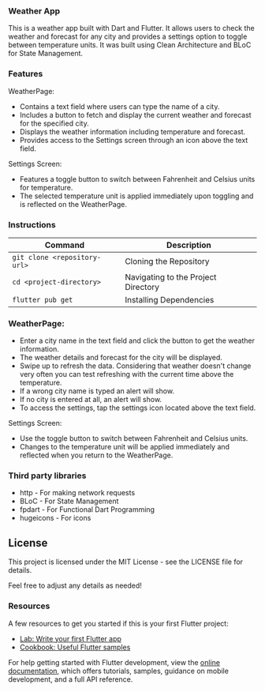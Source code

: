 ### Weather App
This is a weather app built with Dart and Flutter. It allows users to check the weather and forecast for any city and provides a settings option to toggle between temperature units.
It was built using Clean Architecture and BLoC for State Management.

### Features

WeatherPage:

* Contains a text field where users can type the name of a city.
* Includes a button to fetch and display the current weather and forecast for the specified city.
* Displays the weather information including temperature and forecast.
* Provides access to the Settings screen through an icon above the text field.
  
Settings Screen:

* Features a toggle button to switch between Fahrenheit and Celsius units for temperature.
* The selected temperature unit is applied immediately upon toggling and is reflected on the WeatherPage.

### Instructions

| Command | Description |
| --- | --- |
| `git clone <repository-url>` | Cloning the Repository |
| `cd <project-directory>` | Navigating to the Project Directory |
| `flutter pub get` | Installing Dependencies |

### WeatherPage:

* Enter a city name in the text field and click the button to get the weather information.
* The weather details and forecast for the city will be displayed.
* Swipe up to refresh the data. Considering that weather doesn't change very often you can test refreshing with the current time above the temperature.
* If a wrong city name is typed an alert will show.
* If no city is entered at all, an alert will show.
* To access the settings, tap the settings icon located above the text field.
  
Settings Screen:

* Use the toggle button to switch between Fahrenheit and Celsius units.
* Changes to the temperature unit will be applied immediately and reflected when you return to the WeatherPage.

### Third party libraries

* http - For making network requests
* BLoC - For State Management
* fpdart - For Functional Dart Programming
* hugeicons - For icons


## License
This project is licensed under the MIT License - see the LICENSE file for details.

Feel free to adjust any details as needed!

### Resources
A few resources to get you started if this is your first Flutter project:

- [Lab: Write your first Flutter app](https://docs.flutter.dev/get-started/codelab)
- [Cookbook: Useful Flutter samples](https://docs.flutter.dev/cookbook)

For help getting started with Flutter development, view the
[online documentation](https://docs.flutter.dev/), which offers tutorials,
samples, guidance on mobile development, and a full API reference.

